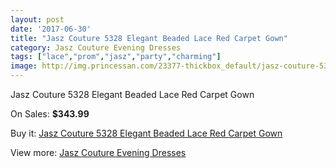 ```yaml
---
layout: post
date: '2017-06-30'
title: "Jasz Couture 5328 Elegant Beaded Lace Red Carpet Gown"
category: Jasz Couture Evening Dresses
tags: ["lace","prom","jasz","party","charming"]
image: http://img.princessan.com/23377-thickbox_default/jasz-couture-5328-elegant-beaded-lace-red-carpet-gown.jpg
---
```

Jasz Couture 5328 Elegant Beaded Lace Red Carpet Gown

On Sales: **$343.99**
<a href="https://www.princessan.com/en/10602-jasz-couture-5328-elegant-beaded-lace-red-carpet-gown.html"><amp-img layout="responsive" width="600" height="600" src="//img.princessan.com/23377-thickbox_default/jasz-couture-5328-elegant-beaded-lace-red-carpet-gown.jpg" alt="Jasz Couture 5328 Elegant Beaded Lace Red Carpet Gown 0" /></a>
<a href="https://www.princessan.com/en/10602-jasz-couture-5328-elegant-beaded-lace-red-carpet-gown.html"><amp-img layout="responsive" width="600" height="600" src="//img.princessan.com/23378-thickbox_default/jasz-couture-5328-elegant-beaded-lace-red-carpet-gown.jpg" alt="Jasz Couture 5328 Elegant Beaded Lace Red Carpet Gown 1" /></a>

Buy it: [Jasz Couture 5328 Elegant Beaded Lace Red Carpet Gown](https://www.princessan.com/en/10602-jasz-couture-5328-elegant-beaded-lace-red-carpet-gown.html "Jasz Couture 5328 Elegant Beaded Lace Red Carpet Gown")

View more: [Jasz Couture Evening Dresses](https://www.princessan.com/en/82- "Jasz Couture Evening Dresses")